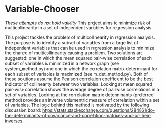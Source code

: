 # Variable-Chooser
*These attempts do not hold validity*
This project aims to minimize risk of multicollinearity in a set of independent variables for regression analysis.

This project tackles the problem of multicollinearity in regression analysis. The purpose is to identify a subset of variables from a large list of independent variables that can be used in regression analysis to minimize the chance of multicollinearity causing a problem. Two solutions are suggested: one in which the mean squared pair-wise correlation of each subset of variables is minimized in a network graph (see system_method.py) and one in which the correlation matrix determinant for each subset of variables is maximized (see m_det_method.py). Both of these solutions assume the Pearson correlation coefficient to be the best indicator of collinearity between two variables. Looking at mean squared pair-wise correlation shows the average degree of pairwise correlations in a set of variables. Looking at the correlation matrix determinants (preferred method) provides an inverse volumentric measure of correlation within a set of variables. The logic behind this method is motivated by the following discussion board: https://stats.stackexchange.com/questions/284861/do-the-determinants-of-covariance-and-correlation-matrices-and-or-their-inverses. 
